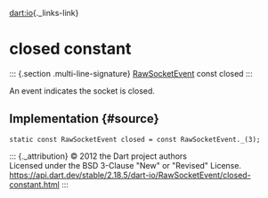 [dart:io](../../dart-io/dart-io-library){._links-link}

closed constant
===============

::: {.section .multi-line-signature}
[RawSocketEvent](../rawsocketevent-class) const closed
:::

An event indicates the socket is closed.

Implementation {#source}
--------------

``` {.language-dart data-language="dart"}
static const RawSocketEvent closed = const RawSocketEvent._(3);
```

::: {._attribution}
© 2012 the Dart project authors\
Licensed under the BSD 3-Clause \"New\" or \"Revised\" License.\
<https://api.dart.dev/stable/2.18.5/dart-io/RawSocketEvent/closed-constant.html>
:::
